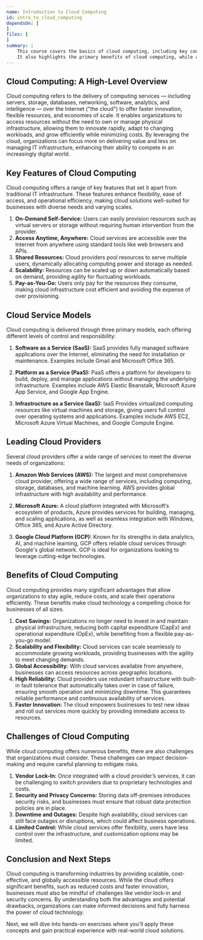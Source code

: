 ```yaml
---
name: Introduction to Cloud Computing
id: intro_to_cloud_computing
dependsOn: [
]
files: [
]
summary: |
    This course covers the basics of cloud computing, including key concepts, service models, and major providers. 
    It also highlights the primary benefits of cloud computing, while addressing common challenges faced in its adoption.
---
```



## Cloud Computing: A High-Level Overview

Cloud computing refers to the delivery of computing services — including servers, storage, databases, networking, software, analytics, and intelligence — over the Internet ("the cloud") to offer faster innovation, flexible resources, and economies of scale. It enables organizations to access resources without the need to own or manage physical infrastructure, allowing them to innovate rapidly, adapt to changing workloads, and grow efficiently while minimizing costs. By leveraging the cloud, organizations can focus more on delivering value and less on managing IT infrastructure, enhancing their ability to compete in an increasingly digital world.

## Key Features of Cloud Computing

Cloud computing offers a range of key features that set it apart from traditional IT infrastructure. These features enhance flexibility, ease of access, and operational efficiency, making cloud solutions well-suited for businesses with diverse needs and varying scales.

1. **On-Demand Self-Service:** Users can easily provision resources such as virtual servers or storage without requiring human intervention from the provider.
2. **Access Anytime, Anywhere:** Cloud services are accessible over the Internet from anywhere using standard tools like web browsers and APIs.
3. **Shared Resources:** Cloud providers pool resources to serve multiple users, dynamically allocating computing power and storage as needed.
4. **Scalability:** Resources can be scaled up or down automatically based on demand, providing agility for fluctuating workloads.
5. **Pay-as-You-Go:** Users only pay for the resources they consume, making cloud infrastructure cost efficient and avoiding the expense of over provisioning.


## Cloud Service Models

Cloud computing is delivered through three primary models, each offering different levels of control and responsibility:

1. **Software as a Service (SaaS):** SaaS provides fully managed software applications over the Internet, eliminating the need for installation or maintenance. Examples include Gmail and Microsoft Office 365.

2. **Platform as a Service (PaaS):** PaaS offers a platform for developers to build, deploy, and manage applications without managing the underlying infrastructure. Examples include AWS Elastic Beanstalk, Microsoft Azure App Service, and Google App Engine.

3. **Infrastructure as a Service (IaaS):** IaaS Provides virtualized computing resources like virtual machines and storage, giving users full control over operating systems and applications. Examples include AWS EC2, Microsoft Azure Virtual Machines, and Google Compute Engine.


## Leading Cloud Providers

Several cloud providers offer a wide range of services to meet the diverse needs of organizations:

1. **Amazon Web Services (AWS):** The largest and most comprehensive cloud provider, offering a wide range of services, including computing, storage, databases, and machine learning. AWS provides global infrastructure with high availability and performance.

2. **Microsoft Azure:** A cloud platform integrated with Microsoft’s ecosystem of products, Azure provides services for building, managing, and scaling applications, as well as seamless integration with Windows, Office 365, and Azure Active Directory.

3. **Google Cloud Platform (GCP):** Known for its strengths in data analytics, AI, and machine learning, GCP offers reliable cloud services through Google's global network. GCP is ideal for organizations looking to leverage cutting-edge technologies.

## Benefits of Cloud Computing

Cloud computing provides many significant advantages that allow organizations to stay agile, reduce costs, and scale their operations efficiently. These benefits make cloud technology a compelling choice for businesses of all sizes.

1. **Cost Savings:** Organizations no longer need to invest in and maintain physical infrastructure, reducing both capital expenditure (CapEx) and operational expenditure (OpEx), while benefiting from a flexible pay-as-you-go model.
2. **Scalability and Flexibility:** Cloud services can scale seamlessly to accommodate growing workloads, providing businesses with the agility to meet changing demands.
3. **Global Accessibility:** With cloud services available from anywhere, businesses can access resources across geographic locations.
4. **High Reliability:** Cloud providers use redundant infrastructure with built-in fault tolerance that automatically takes over in case of failure, ensuring smooth operation and minimizing downtime. This guarantees reliable performance and continuous availability of services.
5. **Faster Innovation:** The cloud empowers businesses to test new ideas and roll out services more quickly by providing immediate access to resources.


## Challenges of Cloud Computing

While cloud computing offers numerous benefits, there are also challenges that organizations must consider. These challenges can impact decision-making and require careful planning to mitigate risks.

1. **Vendor Lock-In:** Once integrated with a cloud provider’s services, it can be challenging to switch providers due to proprietary technologies and costs.
2. **Security and Privacy Concerns:** Storing data off-premises introduces security risks, and businesses must ensure that robust data protection policies are in place.
3. **Downtime and Outages:** Despite high availability, cloud services can still face outages or disruptions, which could affect business operations.
4. **Limited Control:** While cloud services offer flexibility, users have less control over the infrastructure, and customization options may be limited.

## Conclusion and Next Steps

Cloud computing is transforming industries by providing scalable, cost-effective, and globally accessible resources. While the cloud offers significant benefits, such as reduced costs and faster innovation, businesses must also be mindful of challenges like vendor lock-in and security concerns. By understanding both the advantages and potential drawbacks, organizations can make informed decisions and fully harness the power of cloud technology.

Next, we will dive into hands-on exercises where you'll apply these concepts and gain practical experience with real-world cloud solutions.


